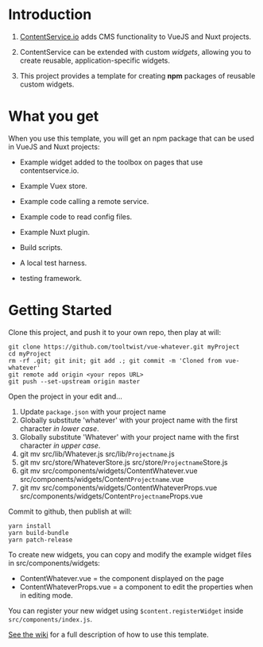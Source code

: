 # Introduction

1. [ContentService.io](http://contentservice.io) adds CMS functionality to VueJS and Nuxt projects.

2. ContentService can be extended with custom _widgets_, allowing you to create reusable, application-specific widgets.

3. This project provides a template for creating **npm** packages of reusable custom widgets.

# What you get

When you use this template, you will get an npm package that can be used in VueJS and Nuxt projects:

- Example widget added to the toolbox on pages that use contentservice.io.

- Example Vuex store.

- Example code calling a remote service.

- Example code to read config files.

- Example Nuxt plugin.

- Build scripts.

- A local test harness.

- testing framework.



# Getting Started

Clone this project, and push it to your own repo, then play at will:

    git clone https://github.com/tooltwist/vue-whatever.git myProject
    cd myProject
    rm -rf .git; git init; git add .; git commit -m 'Cloned from vue-whatever'
    git remote add origin <your repos URL>
    git push --set-upstream origin master
    
Open the project in your edit and...

1. Update `package.json` with your project name
1. Globally substitute 'whatever' with your project name with the first character _in lower case_.
1. Globally substitute 'Whatever' with your project name with the first character _in upper case_.
1. git mv src/lib/Whatever.js src/lib/`Projectname`.js
1. git mv src/store/WhateverStore.js src/store/`Projectname`Store.js
1. git mv src/components/widgets/ContentWhatever.vue src/components/widgets/Content`Projectname`.vue
1. git mv src/components/widgets/ContentWhateverProps.vue src/components/widgets/Content`Projectname`Props.vue

Commit to github, then publish at will:

    yarn install
    yarn build-bundle
    yarn patch-release

To create new widgets, you can copy and modify the example widget files in src/components/widgets:

- ContentWhatever.vue = the component displayed on the page
- ContentWhateverProps.vue = a component to edit the properties when in editing mode.

You can register your new widget using `$content.registerWidget` inside `src/components/index.js`.

[See the wiki](https://github.com/tooltwist/vue-whatever/wiki) for a full description of how to use this template.
